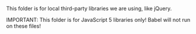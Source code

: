 This folder is for local third-party libraries we are using, like jQuery.

IMPORTANT:
This folder is for JavaScript 5 libraries only!  Babel will not run on these files!
